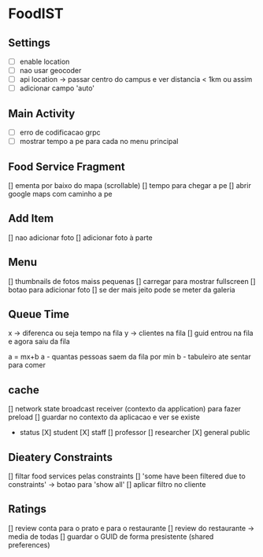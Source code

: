 # FoodIST

## Settings

- [ ] enable location
- [ ] nao usar geocoder
- [ ] api location -> passar centro do campus e ver distancia < 1km ou assim
- [ ] adicionar campo 'auto'

## Main Activity

- [ ] erro de codificacao grpc
- [ ] mostrar tempo a pe para cada no menu principal

## Food Service Fragment
 
[] ementa por baixo do mapa (scrollable)
[] tempo para chegar a pe
[] abrir google maps com caminho a pe

## Add Item

[] nao adicionar foto
[] adicionar foto à parte

## Menu

[] thumbnails de fotos maiss pequenas
[] carregar para mostrar fullscreen
[] botao para adicionar foto
[] se der mais jeito pode se meter da galeria

## Queue Time

x -> diferenca ou seja tempo na fila
y -> clientes na fila
[] guid entrou na fila e agora saiu da fila

a = mx+b
a - quantas pessoas saem da fila por min
b - tabuleiro ate sentar para comer 

## cache
[] network state broadcast receiver (contexto da application) para fazer preload
[] guardar no contexto da aplicacao e ver se existe

 - status
[X] student
[X] staff
[] professor
[] researcher
[X] general public

## Dieatery Constraints

[] filtar food services pelas constraints
[] 'some have been filtered due to constraints' -> botao para 'show all'
[] aplicar filtro no cliente

## Ratings
[] review conta para o prato e para o restaurante
[] review do restaurante -> media de todas
[] guardar o GUID de forma presistente (shared preferences)

